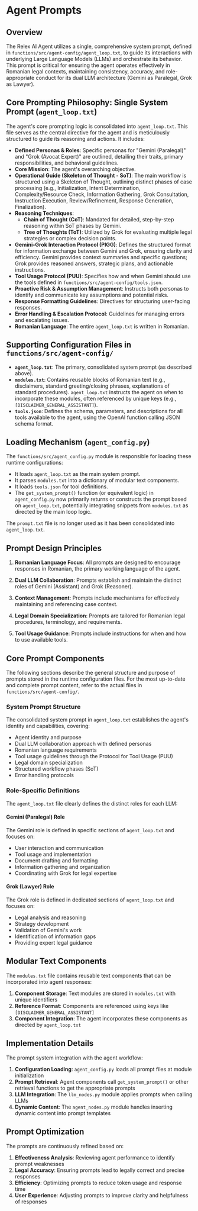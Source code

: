 # Agent Prompts

## Overview

The Relex AI Agent utilizes a single, comprehensive system prompt, defined in `functions/src/agent-config/agent_loop.txt`, to guide its interactions with underlying Large Language Models (LLMs) and orchestrate its behavior. This prompt is critical for ensuring the agent operates effectively in Romanian legal contexts, maintaining consistency, accuracy, and role-appropriate conduct for its dual LLM architecture (Gemini as Paralegal, Grok as Lawyer).

## Core Prompting Philosophy: Single System Prompt (`agent_loop.txt`)

The agent's core prompting logic is consolidated into `agent_loop.txt`. This file serves as the central directive for the agent and is meticulously structured to guide its reasoning and actions. It includes:

* **Defined Personas & Roles**: Specific personas for "Gemini (Paralegal)" and "Grok (Avocat Expert)" are outlined, detailing their traits, primary responsibilities, and behavioral guidelines.
* **Core Mission**: The agent's overarching objective.
* **Operational Guide (Skeleton of Thought - SoT)**: The main workflow is structured using a Skeleton of Thought, outlining distinct phases of case processing (e.g., Initialization, Intent Determination, Complexity/Resource Check, Information Gathering, Grok Consultation, Instruction Execution, Review/Refinement, Response Generation, Finalization).
* **Reasoning Techniques**:
    * **Chain of Thought (CoT)**: Mandated for detailed, step-by-step reasoning within SoT phases by Gemini.
    * **Tree of Thoughts (ToT)**: Utilized by Grok for evaluating multiple legal strategies or complex decision points.
* **Gemini-Grok Interaction Protocol (PIGG)**: Defines the structured format for information exchange between Gemini and Grok, ensuring clarity and efficiency. Gemini provides context summaries and specific questions; Grok provides reasoned answers, strategic plans, and actionable instructions.
* **Tool Usage Protocol (PUU)**: Specifies how and when Gemini should use the tools defined in `functions/src/agent-config/tools.json`.
* **Proactive Risk & Assumption Management**: Instructs both personas to identify and communicate key assumptions and potential risks.
* **Response Formatting Guidelines**: Directives for structuring user-facing responses.
* **Error Handling & Escalation Protocol**: Guidelines for managing errors and escalating issues.
* **Romanian Language**: The entire `agent_loop.txt` is written in Romanian.

## Supporting Configuration Files in `functions/src/agent-config/`

* **`agent_loop.txt`**: The primary, consolidated system prompt (as described above).
* **`modules.txt`**: Contains reusable blocks of Romanian text (e.g., disclaimers, standard greeting/closing phrases, explanations of standard procedures). `agent_loop.txt` instructs the agent on when to incorporate these modules, often referenced by unique keys (e.g., `[DISCLAIMER_GENERAL_ASSISTANT]`).
* **`tools.json`**: Defines the schema, parameters, and descriptions for all tools available to the agent, using the OpenAI function calling JSON schema format.

## Loading Mechanism (`agent_config.py`)

The `functions/src/agent_config.py` module is responsible for loading these runtime configurations:
* It loads `agent_loop.txt` as the main system prompt.
* It parses `modules.txt` into a dictionary of modular text components.
* It loads `tools.json` for tool definitions.
* The `get_system_prompt()` function (or equivalent logic) in `agent_config.py` now primarily returns or constructs the prompt based on `agent_loop.txt`, potentially integrating snippets from `modules.txt` as directed by the main loop logic.

The `prompt.txt` file is no longer used as it has been consolidated into `agent_loop.txt`.

## Prompt Design Principles

1. **Romanian Language Focus**: All prompts are designed to encourage responses in Romanian, the primary working language of the agent.

2. **Dual LLM Collaboration**: Prompts establish and maintain the distinct roles of Gemini (Assistant) and Grok (Reasoner).

3. **Context Management**: Prompts include mechanisms for effectively maintaining and referencing case context.

4. **Legal Domain Specialization**: Prompts are tailored for Romanian legal procedures, terminology, and requirements.

5. **Tool Usage Guidance**: Prompts include instructions for when and how to use available tools.

## Core Prompt Components

The following sections describe the general structure and purpose of prompts stored in the runtime configuration files. For the most up-to-date and complete prompt content, refer to the actual files in `functions/src/agent-config/`.

### System Prompt Structure

The consolidated system prompt in `agent_loop.txt` establishes the agent's identity and capabilities, covering:
- Agent identity and purpose
- Dual LLM collaboration approach with defined personas
- Romanian language requirements
- Tool usage guidelines through the Protocol for Tool Usage (PUU)
- Legal domain specialization
- Structured workflow phases (SoT)
- Error handling protocols

### Role-Specific Definitions

The `agent_loop.txt` file clearly defines the distinct roles for each LLM:

#### Gemini (Paralegal) Role

The Gemini role is defined in specific sections of `agent_loop.txt` and focuses on:
- User interaction and communication
- Tool usage and implementation
- Document drafting and formatting
- Information gathering and organization
- Coordinating with Grok for legal expertise

#### Grok (Lawyer) Role

The Grok role is defined in dedicated sections of `agent_loop.txt` and focuses on:
- Legal analysis and reasoning
- Strategy development
- Validation of Gemini's work
- Identification of information gaps
- Providing expert legal guidance

## Modular Text Components

The `modules.txt` file contains reusable text components that can be incorporated into agent responses:

1. **Component Storage**: Text modules are stored in `modules.txt` with unique identifiers
2. **Reference Format**: Components are referenced using keys like `[DISCLAIMER_GENERAL_ASSISTANT]`
3. **Component Integration**: The agent incorporates these components as directed by `agent_loop.txt`

## Implementation Details

The prompt system integration with the agent workflow:

1. **Configuration Loading**: `agent_config.py` loads all prompt files at module initialization
2. **Prompt Retrieval**: Agent components call `get_system_prompt()` or other retrieval functions to get the appropriate prompts
3. **LLM Integration**: The `llm_nodes.py` module applies prompts when calling LLMs
4. **Dynamic Content**: The `agent_nodes.py` module handles inserting dynamic content into prompt templates

## Prompt Optimization

The prompts are continuously refined based on:

1. **Effectiveness Analysis**: Reviewing agent performance to identify prompt weaknesses
2. **Legal Accuracy**: Ensuring prompts lead to legally correct and precise responses
3. **Efficiency**: Optimizing prompts to reduce token usage and response time
4. **User Experience**: Adjusting prompts to improve clarity and helpfulness of responses